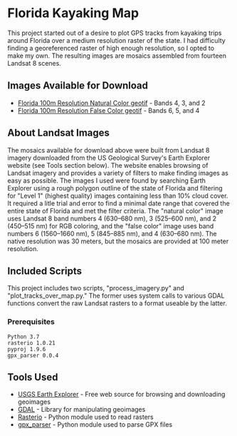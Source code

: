# Florida Kayaking Map

This project started out of a desire to plot GPS tracks from kayaking trips around Florida over a medium resolution raster of the state. I had difficulty finding a georeferenced raster of high enough resolution, so I opted to make my own. The resulting images are mosaics assembled from fourteen Landsat 8 scenes.

## Images Available for Download

* [Florida 100m Resolution Natural Color geotif](https://drive.google.com/open?id=1Sg2E_HiEWjru_KhxURlG-DXYfCjEKSxE) - Bands 4, 3, and 2
* [Florida 100m Resolution False Color geotif](https://drive.google.com/open?id=14TWi1SzKqJdn5E-UXciueLCjRiw_I2MQ) - Bands 6, 5, and 4

## About Landsat Images

The mosaics available for download above were built from Landsat 8 imagery downloaded from the US Geological Survey's Earth Explorer website (see Tools section below). The website enables browsing of Landsat imagery and provides a variety of filters to make finding images as easy as possible. The images I used were found by searching Earth Explorer using a rough polygon outline of the state of Florida and filtering for "Level 1" (highest quality) images containing less than 10% cloud cover. It required a litle trial and error to find a minimal date range that covered the entire state of Florida and met the filter criteria. The "natural color" image uses Landsat 8 band numbers 4 (630–680 nm), 3 (525–600 nm), and 2 (450–515 nm) for RGB coloring, and the "false color" image uses band numbers 6 (1560–1660 nm), 5 (845–885 nm), and 4 (630–680 nm). The native resolution was 30 meters, but the mosaics are provided at 100 meter resolution.

## Included Scripts

This project includes two scripts, "process_imagery.py" and "plot_tracks_over_map.py." The former uses system calls to various GDAL functions convert the raw Landsat rasters to a format useable by the latter.

### Prerequisites

```
Python 3.7
rasterio 1.0.21
pyproj 1.9.6
gpx_parser 0.0.4
```

## Tools Used

* [USGS Earth Explorer](https://earthexplorer.usgs.gov/) - Free web source for browsing and downloading geoimages
* [GDAL](https://gdal.org/) - Library for manipulating geoimages
* [Rasterio](https://rasterio.readthedocs.io/en/stable/) - Python module used to read rasters
* [gpx_parser](https://github.com/kholkolg/gpx_parser/) - Python module used to parse GPX files
